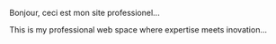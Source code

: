 Bonjour, ceci est mon site professionel...

This is my professional web space where expertise meets inovation... 
